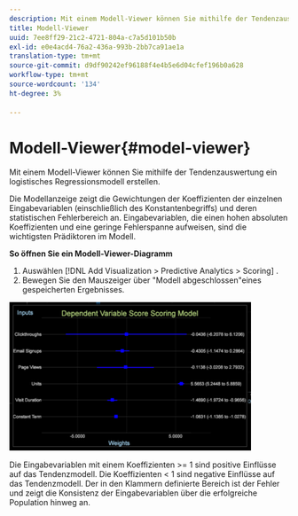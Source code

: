 ```yaml
---
description: Mit einem Modell-Viewer können Sie mithilfe der Tendenzauswertung ein logistisches Regressionsmodell erstellen.
title: Modell-Viewer
uuid: 7ee8ff29-21c2-4721-804a-c7a5d101b50b
exl-id: e0e4acd4-76a2-436a-993b-2bb7ca91ae1a
translation-type: tm+mt
source-git-commit: d9df90242ef96188f4e4b5e6d04cfef196b0a628
workflow-type: tm+mt
source-wordcount: '134'
ht-degree: 3%

---
```


# Modell-Viewer{#model-viewer}

Mit einem Modell-Viewer können Sie mithilfe der Tendenzauswertung ein logistisches Regressionsmodell erstellen.

Die Modellanzeige zeigt die Gewichtungen der Koeffizienten der einzelnen Eingabevariablen (einschließlich des Konstantenbegriffs) und deren statistischen Fehlerbereich an. Eingabevariablen, die einen hohen absoluten Koeffizienten und eine geringe Fehlerspanne aufweisen, sind die wichtigsten Prädiktoren im Modell.

**So öffnen Sie ein Modell-Viewer-Diagramm**

1. Auswählen [!DNL Add Visualization > Predictive Analytics > Scoring] .
1. Bewegen Sie den Mauszeiger über &quot;Modell abgeschlossen&quot;eines gespeicherten Ergebnisses.

![](assets/propensity_model_viewer.png)

Die Eingabevariablen mit einem Koeffizienten >= 1 sind positive Einflüsse auf das Tendenzmodell. Die Koeffizienten &lt; 1 sind negative Einflüsse auf das Tendenzmodell. Der in den Klammern definierte Bereich ist der Fehler und zeigt die Konsistenz der Eingabevariablen über die erfolgreiche Population hinweg an.
